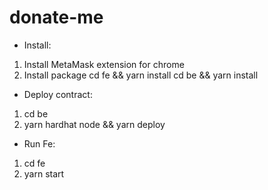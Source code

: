 # donate-me
* Install:
1. Install MetaMask extension for chrome
2. Install package
  cd fe && yarn install
  cd be && yarn install
* Deploy contract:
1. cd be
2. yarn hardhat node && yarn deploy
* Run Fe:
1. cd fe
2. yarn start

